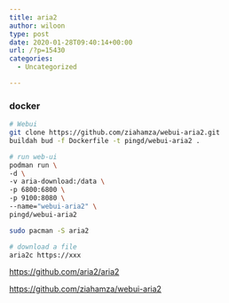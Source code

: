 ```yaml
---
title: aria2
author: wiloon
type: post
date: 2020-01-28T09:40:14+00:00
url: /?p=15430
categories:
  - Uncategorized

---
```

### docker

```bash
# Webui
git clone https://github.com/ziahamza/webui-aria2.git
buildah bud -f Dockerfile -t pingd/webui-aria2 .

# run web-ui
podman run \
-d \
-v aria-download:/data \
-p 6800:6800 \
-p 9100:8080 \
--name="webui-aria2" \
pingd/webui-aria2
```

```bash
sudo pacman -S aria2

# download a file 
aria2c https://xxx


```

https://github.com/aria2/aria2
  
https://github.com/ziahamza/webui-aria2